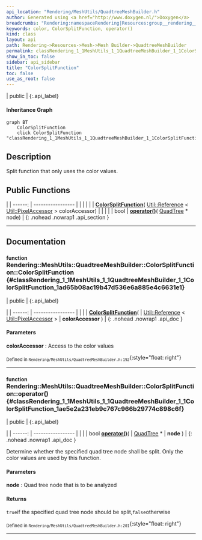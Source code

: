 ```yaml
---
api_location: "Rendering/MeshUtils/QuadtreeMeshBuilder.h"
author: Generated using <a href="http://www.doxygen.nl/">Doxygen</a>
breadcrumbs: "Rendering:namespaceRendering|Resources:group__rendering__resources|Mesh:group__mesh|Mesh Builder:group__mesh__builder|QuadtreeMeshBuilder:classRendering_1_1MeshUtils_1_1QuadtreeMeshBuilder"
keywords: color, ColorSplitFunction, operator()
kind: class
layout: api
path: Rendering->Resources->Mesh->Mesh Builder->QuadtreeMeshBuilder
permalink: classRendering_1_1MeshUtils_1_1QuadtreeMeshBuilder_1_1ColorSplitFunction
show_in_toc: false
sidebar: api_sidebar
title: "ColorSplitFunction"
toc: false
use_as_root: false
---
```


| public |
{:.api_label}

#### Inheritance Graph

```mermaid
graph BT
	ColorSplitFunction
	click ColorSplitFunction "classRendering_1_1MeshUtils_1_1QuadtreeMeshBuilder_1_1ColorSplitFunction"
```

## Description

Split function that only uses the color values.



## Public Functions

|
| ------: | ----------------- |
|  | |
|  | **[ColorSplitFunction](#classRendering_1_1MeshUtils_1_1QuadtreeMeshBuilder_1_1ColorSplitFunction_1ad65b08ac19b47d536e6a885e4c6631e1)**( [Util::Reference](classUtil_1_1Reference) < [Util::PixelAccessor](classUtil_1_1PixelAccessor) > colorAccessor) |
|  | |
| bool | **[operator()](#classRendering_1_1MeshUtils_1_1QuadtreeMeshBuilder_1_1ColorSplitFunction_1ae5e2a231eb9c767c966b29774c898c6f)**( [QuadTree](classRendering_1_1MeshUtils_1_1QuadtreeMeshBuilder_1_1QuadTree) * node) |
{: .nohead .nowrap1 .api_section }


-------------------------------------------------------------------

## Documentation

### <small>function</small><br/> Rendering::MeshUtils::QuadtreeMeshBuilder::ColorSplitFunction::ColorSplitFunction {#classRendering_1_1MeshUtils_1_1QuadtreeMeshBuilder_1_1ColorSplitFunction_1ad65b08ac19b47d536e6a885e4c6631e1}

| public |
{:.api_label}

|
| ------: | ----------------- |
|  |
|  **[ColorSplitFunction](#classRendering_1_1MeshUtils_1_1QuadtreeMeshBuilder_1_1ColorSplitFunction_1ad65b08ac19b47d536e6a885e4c6631e1)**( |  [Util::Reference](classUtil_1_1Reference) < [Util::PixelAccessor](classUtil_1_1PixelAccessor) > | **colorAccessor** ) |
{: .nohead .nowrap1 .api_doc }




#### Parameters
**colorAccessor**
:  Access to the color values







<sub>Defined in `Rendering/MeshUtils/QuadtreeMeshBuilder.h:192`</sub>{:style="float: right"}

-------------------------------------------------------------------

### <small>function</small><br/> Rendering::MeshUtils::QuadtreeMeshBuilder::ColorSplitFunction::operator() {#classRendering_1_1MeshUtils_1_1QuadtreeMeshBuilder_1_1ColorSplitFunction_1ae5e2a231eb9c767c966b29774c898c6f}

| public |
{:.api_label}

|
| ------: | ----------------- |
|  |
| bool **[operator()](#classRendering_1_1MeshUtils_1_1QuadtreeMeshBuilder_1_1ColorSplitFunction_1ae5e2a231eb9c767c966b29774c898c6f)**( |  [QuadTree](classRendering_1_1MeshUtils_1_1QuadtreeMeshBuilder_1_1QuadTree) * | **node** ) |
{: .nohead .nowrap1 .api_doc }



Determine whether the specified quad tree node shall be split. Only the color values are used by this function.


#### Parameters
**node**
:  Quad tree node that is to be analyzed




#### Returns
`true`if the specified quad tree node should be split,`false`otherwise





<sub>Defined in `Rendering/MeshUtils/QuadtreeMeshBuilder.h:201`</sub>{:style="float: right"}

-------------------------------------------------------------------

